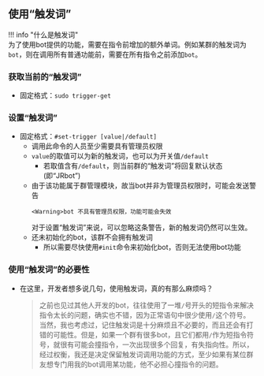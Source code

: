 ## 使用“触发词”

!!! info "什么是触发词"  
	为了使用bot提供的功能，需要在指令前增加的额外单词。例如某群的触发词为`bot`，则在调用所有普通功能前，需要在所有指令之前添加`bot`。
	
### 获取当前的“触发词”
* 固定格式：`sudo trigger-get`
	
### 设置“触发词”
	
* 固定格式：`#set-trigger [value|/default]`
	- 调用此命令的人员至少需要具有<span class="guanli">管理员</span>权限
	- `value`的取值可以为新的触发词，也可以为开关值`/default`
		* 若取值含有`/default`，则当前群的“触发词”将回复默认状态(即“JRbot”)
	- 由于该功能属于群管理模块，故当bot并非为管理员权限时，可能会发送警告  
		```text
		<Warning>bot 不具有管理员权限，功能可能会失效
		```
		对于设置“触发词”来说，可以忽略这条警告，新的触发词仍然可以生效。
	- 还未初始化的bot，该群不会拥有触发词
		* 所以需要尽快使用`#init`命令来初始化bot，否则无法使用bot功能

### 使用“触发词”的必要性
* 在这里，开发者想多说几句，使用触发词，真的有那么麻烦吗？

	> 之前也见过其他人开发的bot，往往使用了一堆`/`号开头的短指令来解决指令太长的问题，确实也不错，因为正常语句中很少使用`/`这个符号。当然，我也考虑过，记住触发词是十分麻烦且不必要的，而且还会有打错的可能性。但是，如果一个群有很多bot，且它们都用`/`作为短指令符号，就很有可能会撞指令，一次出现很多个回复，有失指向性。所以，经过权衡，我还是决定保留触发词调用功能的方式，至少如果有某位群友想专门用我的bot调用某功能，他不必担心撞指令的问题。